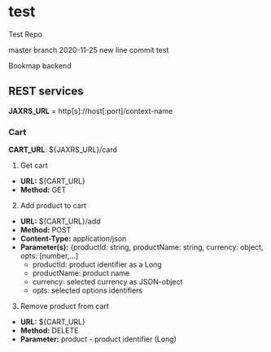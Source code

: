 # test
Test Repo

master branch
2020-11-25 new line
commit test

Bookmap backend

## REST services

**JAXRS_URL** = http[s]://host[:port]/context-name

### Cart

**CART_URL**: ${JAXRS_URL}/card

1. Get cart
  - **URL:** ${CART_URL}
  - **Method:** GET
2. Add product to cart
  - **URL:** ${CART_URL}/add
  - **Method:** POST
  - **Content-Type:** application/json
  - **Parameter(s):** {productId: string, productName: string, currency: object, opts: [number,...]
    - productId: product identifier as a Long
    - productName: product name
    - currency: selected currency as JSON-object
    - opts: selected options identifiers
3. Remove product from cart
  - **URL:** ${CART_URL}
  - **Method:** DELETE
  - **Parameter:** product - product identifier (Long)


